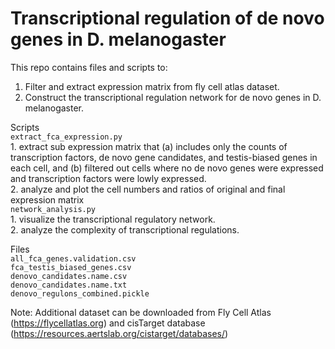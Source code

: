 # Transcriptional regulation of de novo genes in D. melanogaster

This repo contains files and scripts to:  
1. Filter and extract expression matrix from fly cell atlas dataset.
2. Construct the transcriptional regulation network for de novo genes in D. melanogaster.
  
Scripts  
`extract_fca_expression.py`  
        1. extract sub expression matrix that (a) includes only the counts of transcription factors, de novo gene candidates, and testis-biased genes in each cell, and (b) filtered out cells where no de novo genes were expressed and transcription factors were lowly expressed.  
        2. analyze and plot the cell numbers and ratios of original and final expression matrix  
`network_analysis.py`  
        1. visualize the transcriptional regulatory network.  
        2. analyze the complexity of transcriptional regulations.  
  
Files  
`all_fca_genes.validation.csv`  
`fca_testis_biased_genes.csv`  
`denovo_candidates.name.csv`  
`denovo_candidates.name.txt`  
`denovo_regulons_combined.pickle`  
  
Note: Additional dataset can be downloaded from Fly Cell Atlas (https://flycellatlas.org) and cisTarget database (https://resources.aertslab.org/cistarget/databases/)

